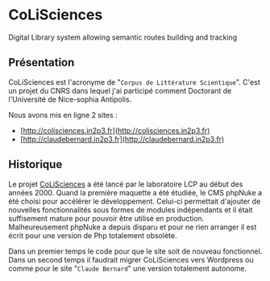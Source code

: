 # CoLiSciences

Digital Library system allowing semantic routes building and tracking

## Présentation
CoLiSciences est l'acronyme de "`Corpus de Littérature Scientique`". C'est un projet du CNRS dans lequel j'ai participé comment Doctorant de l'Université de Nice-sophia Antipolis.

Nous avons mis en ligne 2 sites :

* [http://colisciences.in2p3.fr](http://colisciences.in2p3.fr)
* [http://claudebernard.in2p3.fr](http://claudebernard.in2p3.fr)

## Historique
Le projet [CoLiSciences](https://fr.wikipedia.org/wiki/Colisciences) a été lancé par le laboratoire LCP au début des années 2000. Quand la première maquette a été étudiée, le CMS phpNuke a été choisi pour accélérer le développement. Celui-ci permettait d'ajouter de nouvelles fonctionnalités sous formes de modules indépendants et il était suffisement mature pour pouvoir être utilisé en production. Malheureusement phpNuke a depuis disparu et pour ne rien arranger il est écrit pour une version de Php totalement obsolète.

Dans un premier temps le code pour que le site soit de nouveau fonctionnel.
Dans un second temps il faudrait migrer CoLiSciences vers Wordpress ou comme pour le site "`Claude Bernard`" une version totalement autonome.
